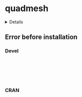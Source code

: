# quadmesh

<details>

* Version: 
* Source code: ???
* URL: https://github.com/hypertidy/reproj/
* BugReports: https://github.com/hypertidy/reproj/issues/
* Number of recursive dependencies: 0

Run `revdep_details(,"")` for more info

</details>

## Error before installation

### Devel

```






```
### CRAN

```






```
